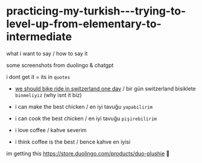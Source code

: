 # practicing-my-turkish---trying-to-level-up-from-elementary-to-intermediate

what i want to say / how to say it

some screenshots from duolingo & chatgpt

i dont get it = its in `quotes`




* [we should bike ride in switzerland one day](https://www.youtube.com/shorts/qqL7rvsyoBg) / bir gün switzerland bisiklete `binmeliyiz` (why isnt it biz)

* i can make the best chicken / en iyi tavuğu `yapabilirim`

* i can cook the best chicken / en iyi tavuğu `pişirebilirim`

* i love coffee / kahve severim

* i think coffee is the best / bence kahve en iyisi


im getting this https://store.duolingo.com/products/duo-plushie 🥺
